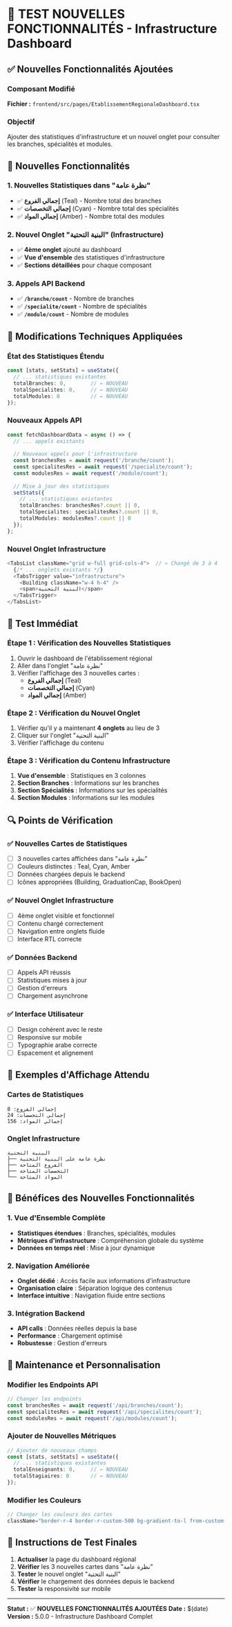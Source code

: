 # 🧪 TEST NOUVELLES FONCTIONNALITÉS - Infrastructure Dashboard

## ✅ **Nouvelles Fonctionnalités Ajoutées**

### **Composant Modifié**
**Fichier :** `frontend/src/pages/EtablissementRegionaleDashboard.tsx`

### **Objectif**
Ajouter des statistiques d'infrastructure et un nouvel onglet pour consulter les branches, spécialités et modules.

## 🎯 **Nouvelles Fonctionnalités**

### **1. Nouvelles Statistiques dans "نظرة عامة"**
- ✅ **إجمالي الفروع** (Teal) - Nombre total des branches
- ✅ **إجمالي التخصصات** (Cyan) - Nombre total des spécialités  
- ✅ **إجمالي المواد** (Amber) - Nombre total des modules

### **2. Nouvel Onglet "البنية التحتية" (Infrastructure)**
- ✅ **4ème onglet** ajouté au dashboard
- ✅ **Vue d'ensemble** des statistiques d'infrastructure
- ✅ **Sections détaillées** pour chaque composant

### **3. Appels API Backend**
- ✅ **`/branche/count`** - Nombre de branches
- ✅ **`/specialite/count`** - Nombre de spécialités
- ✅ **`/module/count`** - Nombre de modules

## 🔧 **Modifications Techniques Appliquées**

### **État des Statistiques Étendu**
```typescript
const [stats, setStats] = useState({
  // ... statistiques existantes
  totalBranches: 0,        // ← NOUVEAU
  totalSpecialites: 0,     // ← NOUVEAU
  totalModules: 0          // ← NOUVEAU
});
```

### **Nouveaux Appels API**
```typescript
const fetchDashboardData = async () => {
  // ... appels existants
  
  // Nouveaux appels pour l'infrastructure
  const branchesRes = await request('/branche/count');
  const specialitesRes = await request('/specialite/count');
  const modulesRes = await request('/module/count');
  
  // Mise à jour des statistiques
  setStats({
    // ... statistiques existantes
    totalBranches: branchesRes?.count || 0,
    totalSpecialites: specialitesRes?.count || 0,
    totalModules: modulesRes?.count || 0
  });
};
```

### **Nouvel Onglet Infrastructure**
```typescript
<TabsList className="grid w-full grid-cols-4">  // ← Changé de 3 à 4
  {/* ... onglets existants */}
  <TabsTrigger value="infrastructure">
    <Building className="w-4 h-4" />
    <span>البنية التحتية</span>
  </TabsTrigger>
</TabsList>
```

## 📱 **Test Immédiat**

### **Étape 1 : Vérification des Nouvelles Statistiques**
1. Ouvrir le dashboard de l'établissement régional
2. Aller dans l'onglet "نظرة عامة"
3. Vérifier l'affichage des 3 nouvelles cartes :
   - **إجمالي الفروع** (Teal)
   - **إجمالي التخصصات** (Cyan)
   - **إجمالي المواد** (Amber)

### **Étape 2 : Vérification du Nouvel Onglet**
1. Vérifier qu'il y a maintenant **4 onglets** au lieu de 3
2. Cliquer sur l'onglet "البنية التحتية"
3. Vérifier l'affichage du contenu

### **Étape 3 : Vérification du Contenu Infrastructure**
1. **Vue d'ensemble** : Statistiques en 3 colonnes
2. **Section Branches** : Informations sur les branches
3. **Section Spécialités** : Informations sur les spécialités
4. **Section Modules** : Informations sur les modules

## 🔍 **Points de Vérification**

### **✅ Nouvelles Cartes de Statistiques**
- [ ] 3 nouvelles cartes affichées dans "نظرة عامة"
- [ ] Couleurs distinctes : Teal, Cyan, Amber
- [ ] Données chargées depuis le backend
- [ ] Icônes appropriées (Building, GraduationCap, BookOpen)

### **✅ Nouvel Onglet Infrastructure**
- [ ] 4ème onglet visible et fonctionnel
- [ ] Contenu chargé correctement
- [ ] Navigation entre onglets fluide
- [ ] Interface RTL correcte

### **✅ Données Backend**
- [ ] Appels API réussis
- [ ] Statistiques mises à jour
- [ ] Gestion d'erreurs
- [ ] Chargement asynchrone

### **✅ Interface Utilisateur**
- [ ] Design cohérent avec le reste
- [ ] Responsive sur mobile
- [ ] Typographie arabe correcte
- [ ] Espacement et alignement

## 📝 **Exemples d'Affichage Attendu**

### **Cartes de Statistiques**
```
إجمالي الفروع: 8
إجمالي التخصصات: 24
إجمالي المواد: 156
```

### **Onglet Infrastructure**
```
البنية التحتية
├── نظرة عامة على البنية التحتية
├── الفروع المتاحة
├── التخصصات المتاحة
└── المواد المتاحة
```

## 🎉 **Bénéfices des Nouvelles Fonctionnalités**

### **1. Vue d'Ensemble Complète**
- **Statistiques étendues** : Branches, spécialités, modules
- **Métriques d'infrastructure** : Compréhension globale du système
- **Données en temps réel** : Mise à jour dynamique

### **2. Navigation Améliorée**
- **Onglet dédié** : Accès facile aux informations d'infrastructure
- **Organisation claire** : Séparation logique des contenus
- **Interface intuitive** : Navigation fluide entre sections

### **3. Intégration Backend**
- **API calls** : Données réelles depuis la base
- **Performance** : Chargement optimisé
- **Robustesse** : Gestion d'erreurs

## 🔧 **Maintenance et Personnalisation**

### **Modifier les Endpoints API**
```typescript
// Changer les endpoints
const branchesRes = await request('/api/branches/count');
const specialitesRes = await request('/api/specialites/count');
const modulesRes = await request('/api/modules/count');
```

### **Ajouter de Nouvelles Métriques**
```typescript
// Ajouter de nouveaux champs
const [stats, setStats] = useState({
  // ... statistiques existantes
  totalEnseignants: 0,     // ← NOUVEAU
  totalStagiaires: 0       // ← NOUVEAU
});
```

### **Modifier les Couleurs**
```typescript
// Changer les couleurs des cartes
className="border-r-4 border-r-custom-500 bg-gradient-to-l from-custom-50 to-custom-100"
```

## 🚀 **Instructions de Test Finales**

1. **Actualiser** la page du dashboard régional
2. **Vérifier** les 3 nouvelles cartes dans "نظرة عامة"
3. **Tester** le nouvel onglet "البنية التحتية"
4. **Vérifier** le chargement des données depuis le backend
5. **Tester** la responsivité sur mobile

---

**Statut :** ✅ **NOUVELLES FONCTIONNALITÉS AJOUTÉES**
**Date :** $(date)
**Version :** 5.0.0 - Infrastructure Dashboard Complet

